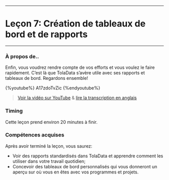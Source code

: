****
# Leçon 7: Création de tableaux de bord et de rapports
---

### À propos de..

Enfin, vous voudrez rendre compte de vos efforts et vous voulez le faire rapidement. C’est là que TolaData s’avère utile avec ses rapports et tableaux de bord. Regardons ensemble!  

{%youtube%} A17zdoTvZic {%endyoutube%}  
> [Voir la vidéo sur YouTube](https://www.youtube.com/embed/A17zdoTvZic?rel=0) & [lire la transcription en anglais](https://docs.google.com/document/d/1DCaeMviBwSO5hGSfeh6Y9McPI6D1dzxJyDs5kKa4wug/edit#heading=h.oyupqu1sr4vs)

### Timing

Cette leçon prend environ 20 minutes à finir.

### Compétences acquises

Après avoir terminé la leçon, vous saurez:

* Voir des rapports standardisés dans TolaData et apprendre comment les utiliser dans votre travail quotidien;
* Concevoir des tableaux de bord personnalisés qui vous donneront un aperçu sur où vous en êtes avec vos programmes et projets.



